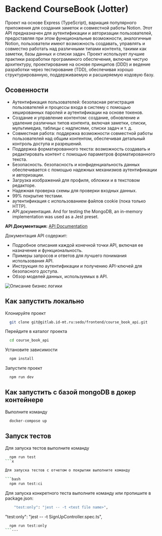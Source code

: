 
# Backend CourseBook (Jotter)

Проект на основе Express (TypeScript), вариация популярного приложения для создания заметок и совместной работы Notion. 
Этот API предназначен для аутентификации и авторизации пользователей, предоставляя при этом функциональные возможности, 
аналогичные Notion, пользователи имеют возможность создавать, управлять и совместно работать над различными типами
контента, такими как заметки, базы данных и списки задач. Проект использует лучшие практики разработки программного обеспечения, 
включая чистую архитектуру, проектирование на основе принципов (DDD) и ведение разработки через тестирование (TDD), 
обеспечивая хорошо структурированную, поддерживаемую и расширяемую кодовую базу.

## Осовенности

- Аутентификация пользователей: безопасная регистрация пользователей и процессы входа в систему с помощью хешированных паролей и аутентификации на основе токенов.
- Создание и управление контентом: создание, обновление и удаление различных типов контента, включая заметки, списки, мультимедиа, таблицы с надписями, списки задач и т. д.
- Совместная работа: поддержка возможности совместной работы пользователей над общим контентом, обеспечивая детальный контроль доступа и разрешений.
- Поддержка форматированного текста: возможность создавать и редактировать контент с помощью параметров форматированного текста.
- Безопасность. безопасность и конфиденциальность данных обеспечивается с помощью надежных механизмов аутентификации и авторизации.
- Загрузка изображений для профиля, обложки и в текстовом редакторе.
- Надежная проверка схемы для проверки входных данных.
- 99% покрытие тестами.
- аутентификация с использованием файлов cookie (пока только HTTP).
- API документация.
And for testing the MongoDB, an in-memory implementation was used as a Jest preset.


**API Документация:** [API Documentation](https://documenter.getpostman.com/view/20114396/2s946chEcc#0324f17a-7d4a-4dcc-943a-6082f10aae96)

Документация API содержит:

- Подробное описания каждой конечной точки API, включая ее назначение и функциональность.
- Примеры запросов и ответов для лучшего понимания использования API.
- Инструкция по аутентификации и получению API-ключей для безопасного доступа.
- Обзор моделей данных, используемых в API.

![Описание бизнес логики](https://github.com/shreyasmanolkar/notion-api/assets/80336980/c9d64aad-1156-4be5-915a-b4b6ab7fea0a)


## Как запустить локально

Клонируйте проект

```bash
  git clone git@gitlab.id-mt.ru:sedo/frontend/course_book_api.git
```

Перейдите в каталог проекта

```bash
  cd course_book_api
```

Установите зависимости

```bash
  npm install
```

Запустите проект

```bash
  npm run dev
```

## Как запустить с базой mongoDB в докер контейнере

Выполните команду 

```bash
  docker-compose up
```


## Запуск тестов

Для запуска тестов выполните команду

```bash
  npm run test
```x

Для запуска тестов с отчетом о покрытии выполните команду

```bash
  npm run test:ci
```

Для запуска конкретного теста выполните команду или пропишите в package.json: 

```bash
    "test:only": "jest -- -t <test file name>",
```


"test:only": "jest -- -t SignUpController.spec.ts",

```bash
  npm run test:only
```---
